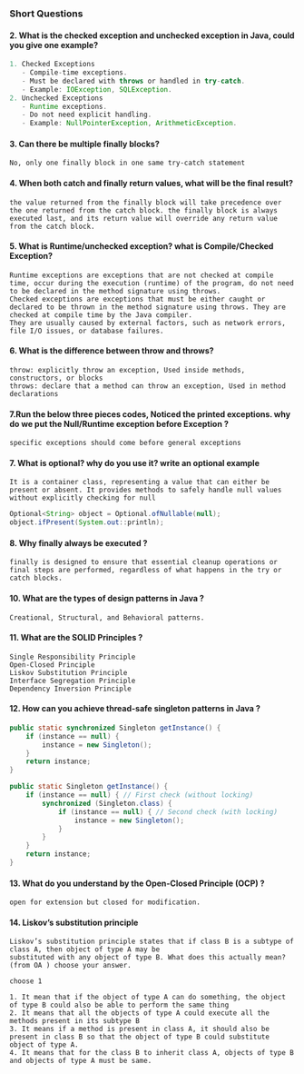 ### Short Questions

#### 2. What is the checked exception and unchecked exception in Java, could you give one example?  

~~~java
1. Checked Exceptions
   - Compile-time exceptions.
   - Must be declared with throws or handled in try-catch.
   - Example: IOException, SQLException.
2. Unchecked Exceptions
   - Runtime exceptions.
   - Do not need explicit handling.
   - Example: NullPointerException, ArithmeticException.
~~~

#### 3. Can there be multiple finally blocks?    

```
No, only one finally block in one same try-catch statement
```

#### 4. When both catch and finally return values, what will be the final result?  

```
the value returned from the finally block will take precedence over the one returned from the catch block. the finally block is always executed last, and its return value will override any return value from the catch block.
```

#### 5. What is Runtime/unchecked exception? what is Compile/Checked Exception?  

```
Runtime exceptions are exceptions that are not checked at compile time, occur during the execution (runtime) of the program, do not need to be declared in the method signature using throws.
Checked exceptions are exceptions that must be either caught or declared to be thrown in the method signature using throws. They are checked at compile time by the Java compiler.
They are usually caused by external factors, such as network errors, file I/O issues, or database failures.
```

#### 6. What is the difference between throw and throws?  

```
throw: explicitly throw an exception, Used inside methods, constructors, or blocks
throws: declare that a method can throw an exception, Used in method declarations
```

#### 7.Run the below three pieces codes, Noticed the printed exceptions. why do we put the Null/Runtime exception before Exception ?  
```
specific exceptions should come before general exceptions
```

#### 7. What is optional? why do you use it? write an optional example  

```
It is a container class, representing a value that can either be present or absent. It provides methods to safely handle null values without explicitly checking for null
```

```java
Optional<String> object = Optional.ofNullable(null);
object.ifPresent(System.out::println); 
```

#### 8. Why finally always be executed ?  

```
finally is designed to ensure that essential cleanup operations or final steps are performed, regardless of what happens in the try or catch blocks.
```

#### 10. What are the types of design patterns in Java ?  

```
Creational, Structural, and Behavioral patterns.
```

#### 11. What are the SOLID Principles ?  

```
Single Responsibility Principle
Open-Closed Principle
Liskov Substitution Principle
Interface Segregation Principle
Dependency Inversion Principle
```

#### 12. How can you achieve thread-safe singleton patterns in Java ?  

```java
public static synchronized Singleton getInstance() {
    if (instance == null) {
        instance = new Singleton();
    }
    return instance;
}
```

```java
public static Singleton getInstance() {
    if (instance == null) { // First check (without locking)
        synchronized (Singleton.class) {
            if (instance == null) { // Second check (with locking)
                instance = new Singleton();
            }
        }
    }
    return instance;
}
```

#### 13. What do you understand by the Open-Closed Principle (OCP) ?  

```
open for extension but closed for modification.
```

#### 14. Liskov’s substitution principle  
```
Liskov’s substitution principle states that if class B is a subtype of class A, then object of type A may be
substituted with any object of type B. What does this actually mean? (from OA ) choose your answer.  

choose 1

1. It mean that if the object of type A can do something, the object of type B could also be able to perform the same thing
2. It means that all the objects of type A could execute all the methods present in its subtype B
3. It means if a method is present in class A, it should also be present in class B so that the object of type B could substitute object of type A.
4. It means that for the class B to inherit class A, objects of type B and objects of type A must be same.
```



